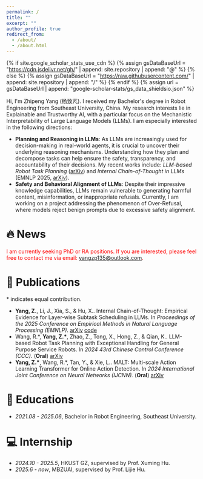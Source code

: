 ```yaml
---
permalink: /
title: ""
excerpt: ""
author_profile: true
redirect_from: 
  - /about/
  - /about.html
---
```


{% if site.google_scholar_stats_use_cdn %}
{% assign gsDataBaseUrl = "https://cdn.jsdelivr.net/gh/" | append: site.repository | append: "@" %}
{% else %}
{% assign gsDataBaseUrl = "https://raw.githubusercontent.com/" | append: site.repository | append: "/" %}
{% endif %}
{% assign url = gsDataBaseUrl | append: "google-scholar-stats/gs_data_shieldsio.json" %}

<span class='anchor' id='about-me'></span>
Hi, I'm Zhipeng Yang (杨致芃). I received my Bachelor's degree in Robot Engineering from Southeast University, China. My research interests lie in Explainable and Trustworthy AI, with a particular focus on the Mechanistic Interpretability of Large Language Models (LLMs). I am especially interested in the following directions:
- **Planning and Reasoning in LLMs**: As LLMs are increasingly used for decision-making in real-world agents, it is crucial to uncover their underlying reasoning mechanisms. Understanding how they plan and decompose tasks can help ensure the safety, transparency, and accountability of their decisions. My recent works include: *LLM-based Robot Task Planning* ([arXiv](https://arxiv.org/abs/2405.15646)) and *Internal Chain-of-Thought in LLMs* (EMNLP 2025, [arXiv](https://arxiv.org/abs/2505.14530)).
- **Safety and Behavioral Alignment of LLMs**: Despite their impressive knowledge capabilities, LLMs remain vulnerable to generating harmful content, misinformation, or inappropriate refusals. Currently, I am working on a project addressing the phenomenon of Over-Refusal, where models reject benign prompts due to excessive safety alignment.


<span class='anchor' id='-news'></span>
# 🔥 News
<font color=red>I am currently seeking PhD or RA positions. If you are interested, please feel free to contact me via email: <yangzp135@outlook.com>.</font>



<span class='anchor' id='-publications'></span>
# 📝 Publications
\* indicates equal contribution. 
- **Yang, Z.**, Li, J., Xia, S., & Hu, X.. Internal Chain-of-Thought: Empirical Evidence for Layer‑wise Subtask Scheduling in LLMs. In *Proceedings of the 2025 Conference on Empirical Methods in Natural Language Processing (EMNLP).* [arXiv](https://arxiv.org/abs/2505.14530) [code](https://github.com/yzp11/Internal-Chain-of-Thought)
- Wang, R.\*, **Yang, Z.\***, Zhao, Z., Tong, X., Hong, Z., & Qian, K.. LLM-based Robot Task Planning with Exceptional Handling for General Purpose Service Robots. In *2024 43rd Chinese Control Conference (CCC).* (**Oral**) [arXiv](https://arxiv.org/abs/2405.15646)
- **Yang, Z.\***, Wang, R.\*, Tan, Y., & Xie, L.. MALT: Multi-scale Action Learning Transformer for Online Action Detection. In *2024 International Joint Conference on Neural Networks (IJCNN).* (**Oral**) [arXiv](https://arxiv.org/abs/2405.20892)


<span class='anchor' id='-educations'></span>
# 📖 Educations
- *2021.08 - 2025.06*, Bachelor in Robot Engineering, Southeast University.


<span class='anchor' id='-internship'></span>
# 💻 Internship
- *2024.10 - 2025.5*, HKUST GZ, supervised by Prof. Xuming Hu.
- *2025.6 - now*, MBZUAI, supervised by Prof. Lijie Hu.

